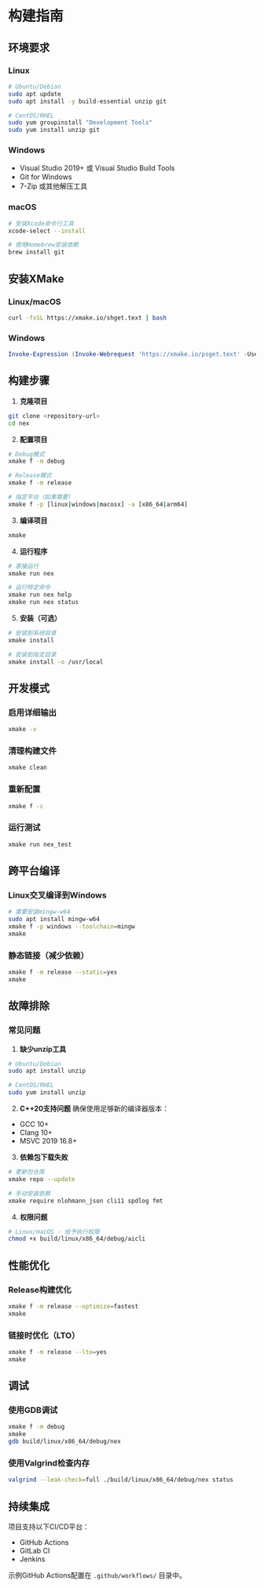 # 构建指南

## 环境要求

### Linux
```bash
# Ubuntu/Debian
sudo apt update
sudo apt install -y build-essential unzip git

# CentOS/RHEL
sudo yum groupinstall "Development Tools"
sudo yum install unzip git
```

### Windows
- Visual Studio 2019+ 或 Visual Studio Build Tools
- Git for Windows
- 7-Zip 或其他解压工具

### macOS
```bash
# 安装Xcode命令行工具
xcode-select --install

# 使用Homebrew安装依赖
brew install git
```

## 安装XMake

### Linux/macOS
```bash
curl -fsSL https://xmake.io/shget.text | bash
```

### Windows
```powershell
Invoke-Expression (Invoke-Webrequest 'https://xmake.io/psget.text' -UseBasicParsing).Content
```

## 构建步骤

1. **克隆项目**
```bash
git clone <repository-url>
cd nex
```

2. **配置项目**
```bash
# Debug模式
xmake f -m debug

# Release模式
xmake f -m release

# 指定平台（如果需要）
xmake f -p [linux|windows|macosx] -a [x86_64|arm64]
```

3. **编译项目**
```bash
xmake
```

4. **运行程序**
```bash
# 直接运行
xmake run nex

# 运行特定命令
xmake run nex help
xmake run nex status
```

5. **安装（可选）**
```bash
# 安装到系统目录
xmake install

# 安装到指定目录
xmake install -o /usr/local
```

## 开发模式

### 启用详细输出
```bash
xmake -v
```

### 清理构建文件
```bash
xmake clean
```

### 重新配置
```bash
xmake f -c
```

### 运行测试
```bash
xmake run nex_test
```

## 跨平台编译

### Linux交叉编译到Windows
```bash
# 需要安装mingw-w64
sudo apt install mingw-w64
xmake f -p windows --toolchain=mingw
xmake
```

### 静态链接（减少依赖）
```bash
xmake f -m release --static=yes
xmake
```

## 故障排除

### 常见问题

1. **缺少unzip工具**
```bash
# Ubuntu/Debian
sudo apt install unzip

# CentOS/RHEL
sudo yum install unzip
```

2. **C++20支持问题**
确保使用足够新的编译器版本：
- GCC 10+
- Clang 10+
- MSVC 2019 16.8+

3. **依赖包下载失败**
```bash
# 更新包仓库
xmake repo --update

# 手动安装依赖
xmake require nlohmann_json cli11 spdlog fmt
```

4. **权限问题**
```bash
# Linux/macOS - 给予执行权限
chmod +x build/linux/x86_64/debug/aicli
```

## 性能优化

### Release构建优化
```bash
xmake f -m release --optimize=fastest
xmake
```

### 链接时优化（LTO）
```bash
xmake f -m release --lto=yes
xmake
```

## 调试

### 使用GDB调试
```bash
xmake f -m debug
xmake
gdb build/linux/x86_64/debug/nex
```

### 使用Valgrind检查内存
```bash
valgrind --leak-check=full ./build/linux/x86_64/debug/nex status
```

## 持续集成

项目支持以下CI/CD平台：
- GitHub Actions
- GitLab CI
- Jenkins

示例GitHub Actions配置在 `.github/workflows/` 目录中。
